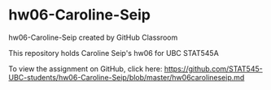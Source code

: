 # hw06-Caroline-Seip
hw06-Caroline-Seip created by GitHub Classroom

This repository holds Caroline Seip's hw06 for UBC STAT545A

To view the assignment on GitHub, click here: https://github.com/STAT545-UBC-students/hw06-Caroline-Seip/blob/master/hw06carolineseip.md
